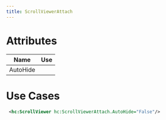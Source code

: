```yaml
---
title: ScrollViewerAttach
---
```


# Attributes

| Name | Use |
|-|-|
| AutoHide ||

# Use Cases

```xml
 <hc:ScrollViewer hc:ScrollViewerAttach.AutoHide="False"/>
```